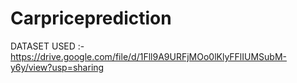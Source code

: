# Carpriceprediction
 DATASET USED :- https://drive.google.com/file/d/1Fll9A9URFjMOo0lKlyFFlIUMSubM-y6y/view?usp=sharing


